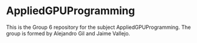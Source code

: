 # AppliedGPUProgramming
This is the Group 6 repository for the subject AppliedGPUProgramming. The group is formed by Alejandro Gil and Jaime Vallejo.
